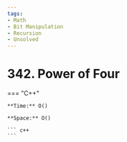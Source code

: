```yaml
---
tags:
- Math
- Bit Manipulation
- Recursion
- Unsolved
---
```



# 342. Power of Four

=== "C++"

    **Time:** O()

    **Space:** O()

    ``` c++
    ```